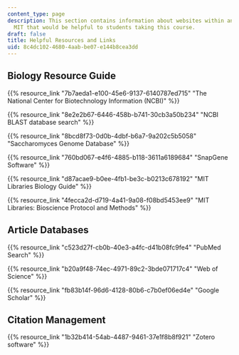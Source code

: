 ```yaml
---
content_type: page
description: This section contains information about websites within and outside of
  MIT that would be helpful to students taking this course.
draft: false
title: Helpful Resources and Links
uid: 8c4dc102-4680-4aab-be07-e144b8cea3dd
---
```

## Biology Resource Guide

{{% resource_link "7b7aeda1-e100-45e6-9137-6140787ed715" "The National Center for Biotechnology Information (NCBI)" %}}

{{% resource_link "8e2e2b67-6446-458b-b741-30cb3a50b234" "NCBI BLAST database search" %}}

{{% resource_link "8bcd8f73-0d0b-4dbf-b6a7-9a202c5b5058" "Saccharomyces Genome Database" %}}

{{% resource_link "760bd067-e4f6-4885-b118-3611a6189684" "SnapGene Software" %}}

{{% resource_link "d87acae9-b0ee-4fb1-be3c-b0213c678192" "MIT Libraries Biology Guide" %}}

{{% resource_link "4fecca2d-d719-4a41-9a08-f08bd5453ee9" "MIT Libraries: Bioscience Protocol and Methods" %}}

## Article Databases

{{% resource_link "c523d27f-cb0b-40e3-a4fc-d41b08fc9fe4" "PubMed Search" %}}

{{% resource_link "b20a9f48-74ec-4971-89c2-3bde071717c4" "Web of Science" %}}

{{% resource_link "fb83b14f-96d6-4128-80b6-c7b0ef06ed4e" "Google Scholar" %}}

## Citation Management

{{% resource_link "1b32b414-54ab-4487-9461-37e1f8b8f921" "Zotero software" %}}